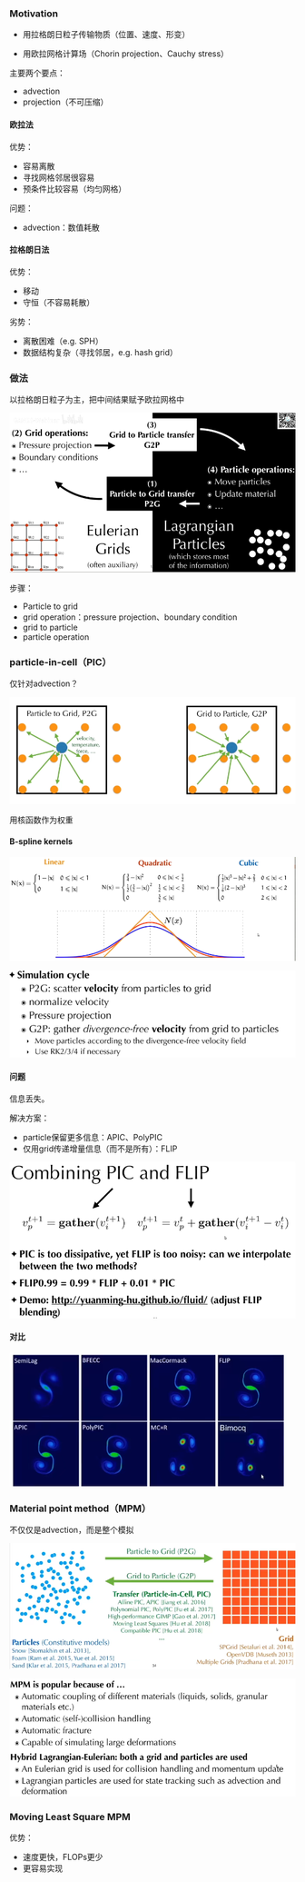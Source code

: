 ### Motivation

- 用拉格朗日粒子传输物质（位置、速度、形变）

- 用欧拉网格计算场（Chorin projection、Cauchy stress）

主要两个要点：

- advection
- projection（不可压缩）



#### 欧拉法

优势：

- 容易离散
- 寻找网格邻居很容易
- 预条件比较容易（均匀网格）

问题：

- advection：数值耗散

#### 拉格朗日法

优势：

- 移动
- 守恒（不容易耗散）

劣势：

- 离散困难（e.g. SPH）
- 数据结构复杂（寻找邻居，e.g. hash grid）

### 做法

以拉格朗日粒子为主，把中间结果赋予欧拉网格中

![image-20221203194343838](imags/image-20221203194343838.png)

步骤：

- Particle to grid
- grid operation：pressure projection、boundary condition
- grid to particle
- particle operation

### particle-in-cell（PIC）

仅针对advection？

![image-20221203195708660](imags/image-20221203195708660.png)

用核函数作为权重

#### B-spline kernels

![image-20221203200156047](imags/image-20221203200156047.png)

![image-20221203200834056](imags/image-20221203200834056.png)

#### 问题

信息丢失。

解决方案：

- particle保留更多信息：APIC、PolyPIC
- 仅用grid传递增量信息（而不是所有）：FLIP

![image-20221203201934599](imags/image-20221203201934599.png)

#### 对比

![image-20221203202131659](imags/image-20221203202131659.png)

### Material point method（MPM）

不仅仅是advection，而是整个模拟

![image-20221203202539538](imags/image-20221203202539538.png)

![image-20221203203305429](imags/image-20221203203305429.png)

### Moving Least Square MPM

优势：

- 速度更快，FLOPs更少
- 更容易实现